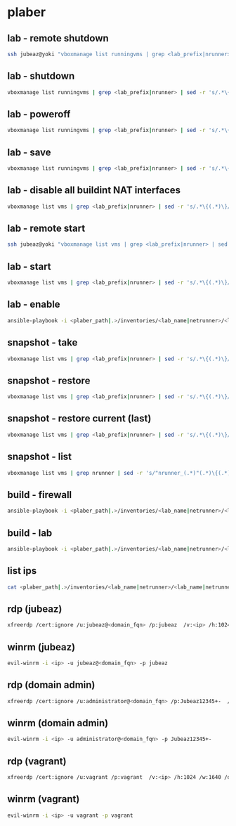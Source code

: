 # plaber

## lab - remote shutdown 
```bash
ssh jubeaz@yoki "vboxmanage list runningvms | grep <lab_prefix|nrunner> | sed -r 's/.*\{(.*)\}/\1/' | xargs -L1 -I {} vboxmanage controlvm {} acpipowerbutton"
```

## lab - shutdown 
```bash
vboxmanage list runningvms | grep <lab_prefix|nrunner> | sed -r 's/.*\{(.*)\}/\1/' | xargs -L1 -I {} vboxmanage controlvm {} acpipowerbutton
```
## lab - poweroff
```bash
vboxmanage list runningvms | grep <lab_prefix|nrunner> | sed -r 's/.*\{(.*)\}/\1/' | xargs -L1 -I {} vboxmanage controlvm {} poweroff
```
## lab - save
```bash
vboxmanage list runningvms | grep <lab_prefix|nrunner> | sed -r 's/.*\{(.*)\}/\1/' | xargs -L1 -I {} vboxmanage controlvm {} savestate
```

## lab - disable all buildint NAT interfaces
```bash
vboxmanage list vms | grep <lab_prefix|nrunner> | sed -r 's/.*\{(.*)\}/\1/' | xargs -L1 -I {} vboxmanage modifyvm {} --cableconnected1 off 
```

## lab - remote start 
```bash
ssh jubeaz@yoki "vboxmanage list vms | grep <lab_prefix|nrunner> | sed -r 's/.*\{(.*)\}/\1/' | xargs -L1 -I {} vboxmanage startvm {} --type headless"
```

## lab - start
```bash
vboxmanage list vms | grep <lab_prefix|nrunner> | sed -r 's/.*\{(.*)\}/\1/' | xargs -L1 -I {} vboxmanage startvm {} --type headless
```

## lab - enable
```bash
ansible-playbook -i <plaber_path|.>/inventories/<lab_name|netrunner>/<lab_name|netrunner>.yml <plaber_path|.>/playbooks/enable-lab.yml
```

## snapshot - take
```bash
vboxmanage list vms | grep <lab_prefix|nrunner> | sed -r 's/.*\{(.*)\}/\1/' | xargs -L1 -I {} vboxmanage snapshot {} take <snapshot_name> --description="<description>" --live 
```

## snapshot - restore
```bash
vboxmanage list vms | grep <lab_prefix|nrunner> | sed -r 's/.*\{(.*)\}/\1/' | xargs -L1 -I {} vboxmanage snapshot {} restore  <snapshot_name>
```

## snapshot - restore current (last) 
```bash
vboxmanage list vms | grep <lab_prefix|nrunner> | sed -r 's/.*\{(.*)\}/\1/' | xargs -L1 -I {} vboxmanage snapshot {} restorecurrent 
```

## snapshot - list 
```bash
vboxmanage list vms | grep nrunner | sed -r 's/"nrunner_(.*)"(.*)\{(.*)\}/nrunner_\1/' | xargs -L1 -I {}  vboxmanage snapshot {} list 
```

## build - firewall
```bash
ansible-playbook -i <plaber_path|.>/inventories/<lab_name|netrunner>/<lab_name|netrunner>.yml <plaber_path|.>/playbooks/build-fw.yml
```

## build - lab
```bash
ansible-playbook -i <plaber_path|.>/inventories/<lab_name|netrunner>/<lab_name|netrunner>.yml <plaber_path|.>/playbooks/build-lab.yml
```

## list ips
```bash
cat <plaber_path|.>/inventories/<lab_name|netrunner>/<lab_name|netrunner>.yml |grep ansible_host: |tr  '}' ':' |tr ',' ':'| cut -d: -f1,3
```

## rdp (jubeaz)  
```bash
xfreerdp /cert:ignore /u:jubeaz@<domain_fqn> /p:jubeaz  /v:<ip> /h:1024 /w:1640 /drive:share,./ +drives
```

## winrm (jubeaz)  
```bash
evil-winrm -i <ip> -u jubeaz@<domain_fqn> -p jubeaz
```

## rdp (domain admin)  
```bash
xfreerdp /cert:ignore /u:administrator@<domain_fqn> /p:Jubeaz12345+-  /v:<ip> /h:1024 /w:1640 /drive:share,./ +drives
```

## winrm (domain admin)  
```bash
evil-winrm -i <ip> -u administrator@<domain_fqn> -p Jubeaz12345+-
```

## rdp (vagrant)  
```bash
xfreerdp /cert:ignore /u:vagrant /p:vagrant  /v:<ip> /h:1024 /w:1640 /drive:share,./ +drives
```

## winrm (vagrant)  
```bash
evil-winrm -i <ip> -u vagrant -p vagrant
```
